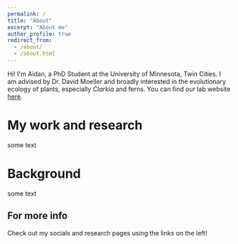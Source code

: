 ```yaml
---
permalink: /
title: "About"
excerpt: "About me"
author_profile: true
redirect_from: 
  - /about/
  - /about.html
---
```


Hi! I'm Aidan, a PhD Student at the University of Minnesota, Twin Cities. I am advised by Dr. David Moeller and broadly interested in the evolutionary ecology of plants, especially _Clarkia_ and ferns. You can find our lab website [here](https://moellerlab.wordpress.com/). 

My work and research
======
some text

Background
======
some text

For more info
------
Check out my socials and research pages using the links on the left!
